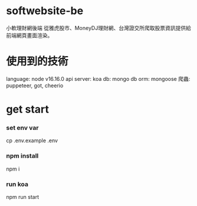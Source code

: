 # softwebsite-be
小軟理財網後端
從雅虎股市、MoneyDJ理財網、台灣證交所爬取股票資訊提供給前端網頁畫面渲染。

# 使用到的技術
language: node v16.16.0
api server: koa
db: mongo db
orm: mongoose
爬蟲: puppeteer, got, cheerio

# get start 
### set env var
cp .env.example .env

### npm install
npm i

### run koa
npm run start

